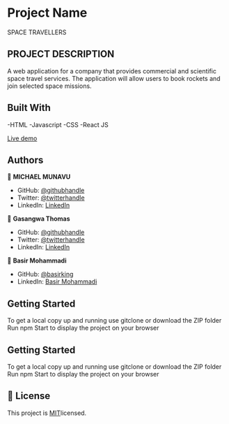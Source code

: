 
# Project Name
SPACE TRAVELLERS
## PROJECT DESCRIPTION
A web application for a company that provides commercial and scientific space travel services. The application will allow users to book rockets and join selected space missions.

## Built With
-HTML
-Javascript
-CSS
-React JS


[Live demo](https://michaelmunavu83.github.io/spacetravellers/)

## Authors


👤 **MICHAEL MUNAVU**



- GitHub: [@githubhandle](https://github.com/MICHAELMUNAVU83)
- Twitter: [@twitterhandle](https://twitter.com/MunavuMichael)
- LinkedIn: [LinkedIn](https://www.linkedin.com/in/michael-munavu-78703a218/)

👤 **Gasangwa Thomas**

- GitHub: [@githubhandle](https://github.com/gasangw)
- Twitter: [@twitterhandle](https://twitter.com/ThomasGasangwa)
- LinkedIn: [LinkedIn](https://www.linkedin.com/in/gasangwa-thomas-84197222a/)

👤 **Basir Mohammadi**

- GitHub: [@basirking](https://github.com/Basir-Mohammadi)
- LinkedIn: [Basir Mohammadi](https://www.linkedin.com/in/basirahmad1312/)



## Getting Started
To get a local copy up and running  use gitclone or download the ZIP folder
Run npm Start to display the project on your browser



## Getting Started
To get a local copy up and running  use gitclone or download the ZIP folder
Run npm Start to display the project on your browser


## 📝 License

This project is [MIT](https://github.com/microverseinc/readme-template/blob/master/MIT.md)licensed.

